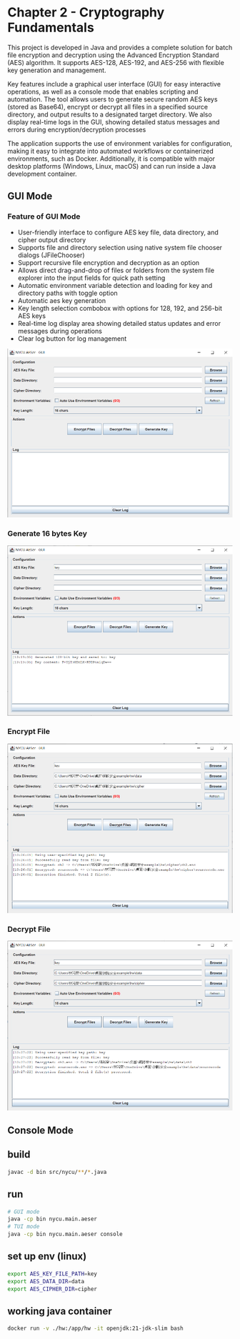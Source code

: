 # Chapter 2 - Cryptography Fundamentals
This project is developed in Java and provides a complete solution for batch file encryption and decryption using the Advanced Encryption Standard (AES) algorithm. It supports AES-128, AES-192, and AES-256 with flexible key generation and management.

Key features include a graphical user interface (GUI) for easy interactive operations, as well as a console mode that enables scripting and automation. The tool allows users to generate secure random AES keys (stored as Base64), encrypt or decrypt all files in a specified source directory, and output results to a designated target directory. We also display real-time logs in the GUI, showing detailed status messages and errors during encryption/decryption processes

The application supports the use of environment variables for configuration, making it easy to integrate into automated workflows or containerized environments, such as Docker. Additionally, it is compatible with major desktop platforms (Windows, Linux, macOS) and can run inside a Java development container. 

## GUI Mode
### Feature of GUI Mode
* User-friendly interface to configure AES key file, data directory, and cipher output directory
* Supports file and directory selection using native system file chooser dialogs (JFileChooser)
* Support recursive file encryption and decryption as an option
* Allows direct drag-and-drop of files or folders from the system file explorer into the input fields for quick path setting
* Automatic environment variable detection and loading for key and directory paths with toggle option
* Automatic aes key generation
* Key length selection combobox with options for 128, 192, and 256-bit AES keys
* Real-time log display area showing detailed status updates and error messages during operations
* Clear log button for log management

![GUI_interface](https://github.com/James-Lu-none/nycu-network-security/blob/main/ch2/GUI_interface.png)

### Generate 16 bytes Key

![GUI_genkey](https://github.com/James-Lu-none/nycu-network-security/blob/main/ch2/GUI_genkey.png)

### Encrypt File

![GUI_ecryptfile](https://github.com/James-Lu-none/nycu-network-security/blob/main/ch2/encryptfile.png)

### Decrypt File

![GUI_decryptfile](https://github.com/James-Lu-none/nycu-network-security/blob/main/ch2/decryptfile.png)


## Console Mode




## build

```bash
javac -d bin src/nycu/**/*.java
```

## run

```bash
# GUI mode
java -cp bin nycu.main.aeser
# TUI mode
java -cp bin nycu.main.aeser console
```

## set up env (linux)

```bash
export AES_KEY_FILE_PATH=key
export AES_DATA_DIR=data
export AES_CIPHER_DIR=cipher
```

## working java container

```bash
docker run -v ./hw:/app/hw -it openjdk:21-jdk-slim bash
```

